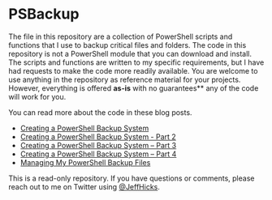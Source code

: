 # PSBackup

The file in this repository are a collection of PowerShell scripts and functions that I use to backup critical files and folders. The code in this repository is not a PowerShell module that you can download and install. The scripts and functions are written to my specific requirements, but I have had requests to make the code more readily available. You are welcome to use anything in the repository as reference material for your projects. However, everything is offered **as-is** with no guarantees** any of the code will work for you.

You can read more about the code in these blog posts.

+ [Creating a PowerShell Backup System](https://jdhitsolutions.com/blog/powershell/6905/creating-a-powershell-backup-system/)
+ [Creating a PowerShell Backup System - Part 2](https://jdhitsolutions.com/blog/powershell/6910/creating-a-powershell-backup-system-part-2/)
+ [Creating a PowerShell Backup System – Part 3](https://jdhitsolutions.com/blog/powershell/6955/creating-a-powershell-backup-system-part-3/)
+ [Creating a PowerShell Backup System – Part 4](https://jdhitsolutions.com/blog/powershell/6962/creating-a-powershell-backup-system-part-4/)
+ [Managing My PowerShell Backup Files](https://jdhitsolutions.com/blog/powershell/7081/managing-my-powershell-backup-files/)

This is a read-only repository. If you have questions or comments, please reach out to me on Twitter using [@JeffHicks](https://twitter.com/jeffhicks).
